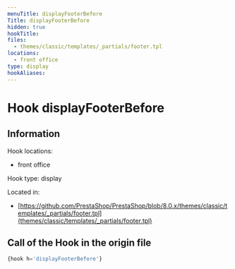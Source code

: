 ```yaml
---
menuTitle: displayFooterBefore
Title: displayFooterBefore
hidden: true
hookTitle: 
files:
  - themes/classic/templates/_partials/footer.tpl
locations:
  - front office
type: display
hookAliases:
---
```


# Hook displayFooterBefore

## Information

Hook locations: 
  - front office

Hook type: display

Located in: 
  - [https://github.com/PrestaShop/PrestaShop/blob/8.0.x/themes/classic/templates/_partials/footer.tpl](themes/classic/templates/_partials/footer.tpl)

## Call of the Hook in the origin file

```php
{hook h='displayFooterBefore'}
```